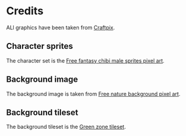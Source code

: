 # Credits

ALl graphics have been taken from
[Craftpix](https://craftpix.net/).

## Character sprites

The character set is the
[Free fantasy chibi male sprites pixel art](https://craftpix.net/freebies/free-fantasy-chibi-male-sprites-pixel-art/).

## Background image

The background image is taken from
[Free nature background pixel art](https://craftpix.net/freebies/free-nature-backgrounds-pixel-art/).

## Background tileset

The background tileset is the
[Green zone tileset](https://craftpix.net/freebies/free-green-zone-tileset-pixel-art/).
